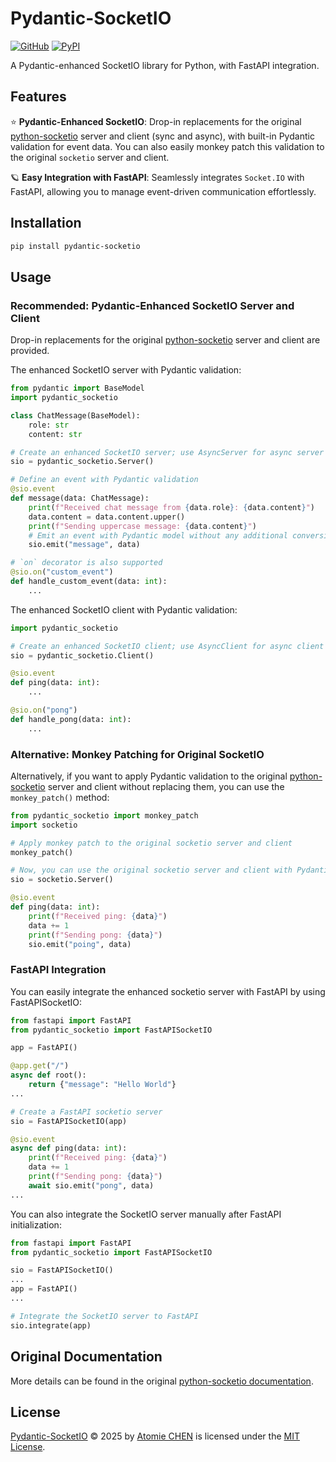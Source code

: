 # Pydantic-SocketIO

[![GitHub](https://img.shields.io/badge/github-Pydantic--SocketIO-blue?logo=github)](https://github.com/atomiechen/Pydantic-SocketIO)
[![PyPI](https://img.shields.io/pypi/v/Pydantic--SocketIO?logo=pypi&logoColor=white)](https://pypi.org/project/pydantic-socketio/)


A Pydantic-enhanced SocketIO library for Python, with FastAPI integration.


## Features

⭐️ **Pydantic-Enhanced SocketIO**: Drop-in replacements for the original [python-socketio](https://github.com/miguelgrinberg/python-socketio) server and client (sync and async), with built-in Pydantic validation for event data. You can also easily monkey patch this validation to the original `socketio` server and client.

🪐 **Easy Integration with FastAPI**: Seamlessly integrates `Socket.IO` with FastAPI, allowing you to manage event-driven communication effortlessly.


## Installation

```sh
pip install pydantic-socketio
```


## Usage

### Recommended: Pydantic-Enhanced SocketIO Server and Client

Drop-in replacements for the original [python-socketio](https://github.com/miguelgrinberg/python-socketio) server and client are provided. 

The enhanced SocketIO server with Pydantic validation:

```python
from pydantic import BaseModel
import pydantic_socketio

class ChatMessage(BaseModel):
    role: str
    content: str

# Create an enhanced SocketIO server; use AsyncServer for async server
sio = pydantic_socketio.Server()

# Define an event with Pydantic validation
@sio.event
def message(data: ChatMessage):
    print(f"Received chat message from {data.role}: {data.content}")
    data.content = data.content.upper()
    print(f"Sending uppercase message: {data.content}")
    # Emit an event with Pydantic model without any additional conversion
    sio.emit("message", data)

# `on` decorator is also supported
@sio.on("custom_event")
def handle_custom_event(data: int):
    ...
```

The enhanced SocketIO client with Pydantic validation:

```python
import pydantic_socketio

# Create an enhanced SocketIO client; use AsyncClient for async client
sio = pydantic_socketio.Client()

@sio.event
def ping(data: int):
    ...

@sio.on("pong")
def handle_pong(data: int):
    ...
```


### Alternative: Monkey Patching for Original SocketIO

Alternatively, if you want to apply Pydantic validation to the original [python-socketio](https://github.com/miguelgrinberg/python-socketio) server and client without replacing them, you can use the `monkey_patch()` method:

```python
from pydantic_socketio import monkey_patch
import socketio

# Apply monkey patch to the original socketio server and client
monkey_patch()

# Now, you can use the original socketio server and client with Pydantic validation
sio = socketio.Server()

@sio.event
def ping(data: int):
    print(f"Received ping: {data}")
    data += 1
    print(f"Sending pong: {data}")
    sio.emit("poing", data)
```


### FastAPI Integration

You can easily integrate the enhanced socketio server with FastAPI by using FastAPISocketIO:

```python
from fastapi import FastAPI
from pydantic_socketio import FastAPISocketIO

app = FastAPI()

@app.get("/")
async def root():
    return {"message": "Hello World"}
...

# Create a FastAPI socketio server
sio = FastAPISocketIO(app)

@sio.event
async def ping(data: int):
    print(f"Received ping: {data}")
    data += 1
    print(f"Sending pong: {data}")
    await sio.emit("pong", data)
...
```

You can also integrate the SocketIO server manually after FastAPI initialization:

```python
from fastapi import FastAPI
from pydantic_socketio import FastAPISocketIO

sio = FastAPISocketIO()
...
app = FastAPI()
...

# Integrate the SocketIO server to FastAPI
sio.integrate(app)
```


## Original Documentation

More details can be found in the original [python-socketio documentation](https://python-socketio.readthedocs.io/en/stable/).


## License

[Pydantic-SocketIO](https://github.com/atomiechen/Pydantic-SocketIO) © 2025 by [Atomie CHEN](https://github.com/atomiechen) is licensed under the [MIT License](https://github.com/atomiechen/Pydantic-SocketIO/blob/main/LICENSE).
